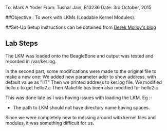 To: Mark A Yoder
From: Tushar Jain, B13236
Date: 3rd October, 2015


##Objective :
To work with LKMs (Loadable Kernel Modules).


##Set-Up
 Setup instructions can be obtained from [Derek Molloy's blog]

 [Derek Molloy's blog]: http://derekmolloy.ie/writing-a-linux-kernel-module-part-1-introduction/

## Lab Steps
The LKM was loaded onto the BeagleBone and output was tested and recorded in /var/ker.log.

In the second part, some modifications were made to the original file to make a new one:
We added new parameter addr to show address, with default value as "IIT"
Then we printed address to ker.log file.
We modified hello.c to get hello2.c
Then Makefile has been also modified for hello2.c

This was done late as I was having issues with loading the LKM.
Eg :-
* The path to LKM should not have directory name having spaces.

 
Since we were completely new to messing around with kernel files and modules, it was something difficult for us.